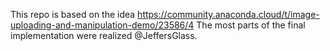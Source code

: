 This repo is based on the idea https://community.anaconda.cloud/t/image-uploading-and-manipulation-demo/23586/4
The most parts of the final implementation were realized @JeffersGlass.
